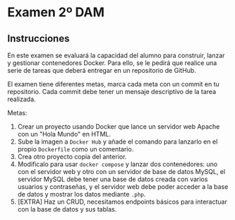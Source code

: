 # Examen 2º DAM

## Instrucciones

En este examen se evaluará la capacidad del alumno para construir, lanzar y gestionar contenedores Docker. Para ello, se le pedirá que realice una serie de tareas que deberá entregar en un repositorio de GitHub.

El examen tiene diferentes metas, marca cada meta con un commit en tu repositorio. Cada commit debe tener un mensaje descriptivo de la tarea realizada.

Metas:

1. Crear un proyecto usando Docker que lance un servidor web Apache con un "Hola Mundo" en HTML.
2. Sube la imagen a `Docker Hub` y añade el comando para lanzarlo en el propio `Dockerfile` como un comentario.
3. Crea otro proyecto copia del anterior.
4. Modificalo para usar `docker compose` y lanzar dos contenedores: uno con el servidor web y otro con un servidor de base de datos MySQL, el servidor MySQL debe tener una base de datos creada con varios usuarios y contraseñas, y el servidor web debe poder acceder a la base de datos y mostrar los datos mediante `.php`.
5. [EXTRA] Haz un CRUD, necesitamos endpoints básicos para interactuar con la base de datos y sus tablas.